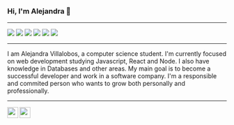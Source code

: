 ### Hi, I'm Alejandra 👋
___
![](https://img.shields.io/badge/-C%23-blue)
![](https://img.shields.io/badge/-C%2B%2B-blue)
![](https://img.shields.io/badge/-HTML-blue)
![](https://img.shields.io/badge/-CSS-blue)
![](https://img.shields.io/badge/-Javascript-blue)
![](https://img.shields.io/badge/-SQL-blue)
___
I am Alejandra Villalobos, a computer science student. I'm currently focused on web development studying Javascript, React and Node. I also have knowledge in Databases and other areas. My main goal is to become a successful developer and work in a software company. I'm a responsible and commited person who wants to grow both personally and professionally.
___
<a href="https://www.linkedin.com/in/alejandra-villalobos-558972203/"><img align="left" width="25px" src="https://simpleicons.now.sh/linkedin/495f7e" /></a>
<a href="https://github.com/Alejandra-Villalobos"><img align="left" width="25px" src="https://simpleicons.vercel.app/github/aaa"/></a>
